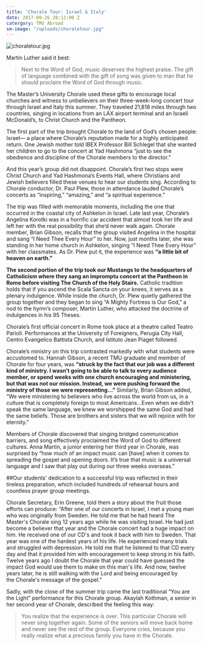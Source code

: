 ```yaml
---
title: 'Chorale Tour: Israel & Italy'
date: 2017-09-26 20:12:00 Z
catergory: TMU Abroad
sm-image: "/uploads/choraletour.jpg"
---
```


![choraletour.jpg](/uploads/choraletour.jpg)

Martin Luther said it best: 

> Next to the Word of God, music deserves the highest praise. The gift of language combined with the gift of song was given to man that he should proclaim the Word of God through music.

The Master’s University Chorale used these gifts to encourage local churches and witness to unbelievers on their three-week-long concert tour through Israel and Italy this summer. They traveled 21,818 miles through two countries, singing in locations from an LAX airport terminal and an Israeli McDonald’s, to Christ Church and the Pantheon.

The first part of the trip brought Chorale to the land of God’s chosen people: Israel— a place where Chorale’s reputation made for a highly anticipated return. One Jewish mother told IBEX Professor Bill Schlegel that she wanted her children to go to the concert at Yad Hashmona “just to see the obedience and discipline of the Chorale members to the director.” 

And this year’s group did not disappoint. Chorale’s first two stops were Christ Church and Yad Hashmona’s Events Hall, where Christians and Jewish believers filled these venues to hear our students sing. According to Chorale conductor, Dr. Paul Plew, those in attendance lauded Chorale’s concerts as “inspiring,” “amazing,” and “a spiritual experience.”

The trip was filled with memorable moments, including the one that occurred in the coastal city of Ashkelon in Israel. Late last year, Chorale’s Angelina Korotki was in a horrific car accident that almost took her life and left her with the real possibility that she’d never walk again. Chorale member, Brian Gibson, recalls that the group visited Angelina in the hospital and sang “I Need Thee Every Hour” to her. Now, just months later, she was standing in her home church in Ashkelon, singing “I Need Thee Every Hour” with her classmates. As Dr. Plew put it, the experience was **“a little bit of heaven on earth.”**

**The second portion of the trip took our Mustangs to the headquarters of Catholicism where they sang an impromptu concert at the Pantheon in Rome before visiting The Church of the Holy Stairs.** Catholic tradition holds that if you ascend the Scala Sancta on your knees, it serves as a plenary indulgence. While inside the church, Dr. Plew quietly gathered the group together and they began to sing “A Mighty Fortress is Our God,” a nod to the hymn’s composer, Martin Luther, who attacked the doctrine of indulgences in his 95 Theses.

Chorale’s first official concert in Rome took place at a theatre called Teatro Parioli. Performances at the University of Foreigners, Perugia City Hall, Centro Evangelico Battista Church, and Istituto Jean Piaget followed.

Chorale’s ministry on this trip contrasted markedly with what students were accustomed to. Hannah Gibson, a recent TMU graduate and member of Chorale for four years, was **“struck by the fact that our job was a different kind of ministry. I wasn’t going to be able to talk to every audience member, or spend weeks with one church encouraging and ministering, but that was not our mission. Instead, we were pushing forward the ministry of those we were representing…”** Similarly, Brian Gibson added, “We were ministering to believers who live across the world from us, in a culture that is completely foreign to most Americans…Even when we didn’t speak the same language, we knew we worshipped the same God and had the same beliefs. Those are brothers and sisters that we will rejoice with for eternity.”

Members of Chorale discovered that singing bridged communication barriers, and song effectively proclaimed the Word of God to different cultures. Anna Martin, a junior entering her third year in Chorale, was surprised by “how much of an impact music can [have] when it comes to spreading the gospel and opening doors. It’s true that music is a universal language and I saw that play out during our three weeks overseas.”

##Our students’ dedication to a successful trip was reflected in their tireless preparation, which included hundreds of rehearsal hours and countless prayer group meetings. 

Chorale Secretary, Erin Greene, told them a story about the fruit those efforts can produce: “After one of our concerts in Israel, I met a young man who was originally from Sweden. He told me that he had heard The Master's Chorale sing 12 years ago while he was visiting Israel. He had just become a believer that year and the Chorale concert had a huge impact on him. He received one of our CD's and took it back with him to Sweden. That year was one of the hardest years of his life. He experienced many trials and struggled with depression. He told me that he listened to that CD every day and that it provided him with encouragement to keep strong in his faith. Twelve years ago I doubt the Chorale that year could have guessed the impact God would use them to make on this man's life. And now, twelve years later, he is still walking with the Lord and being encouraged by the Chorale's message of the gospel.”

Sadly, with the close of the summer trip came the last traditional “You are the Light” performance for this Chorale group. Akaylah Kothman, a senior in her second year of Chorale, described the feeling this way: 
> You realize that the experience is over. This particular Chorale will never sing together again. Some of the seniors will move back home and never see the rest of the group. Everyone cries, because you really realize what a precious family you have in the Chorale.
